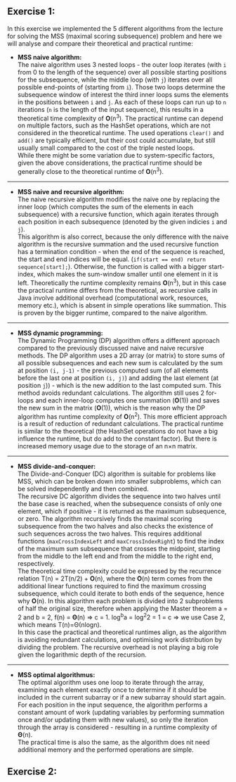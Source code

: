 ## Exercise 1:
In this exercise we implemented the 5 different algorithms from the lecture 
for solving the MSS (maximal scoring subsequence) problem and here we will analyse
and compare their theoretical and practical runtime: 

* **MSS naive algorithm:**  
The naive algorithm uses 3 nested loops - the outer loop iterates (with `i` from 
0 to the length of the sequence) over all possible starting positions for the 
subsequence, while the middle loop (with `j`) iterates over all possible end-points of 
(starting from `i`). Those two loops determine the subsequence window of interest 
the third inner loops sums the elements in the positions between `i` and `j`.
As each of these loops can run up to `n` iterations (`n` is the length of the input
sequence), this results in a theoretical time complexity of __O__(n<sup>3</sup>). 
The practical runtime can depend on multiple factors, such as the HashSet operations,
which are not considered in the theoretical runtime. The used operations `clear()` and `add()` 
are typically efficient, but their cost could accumulate, but still usually small compared to
the cost of the triple nested loops.  
While there might be some variation due to system-specific factors, given the above considerations,
the practical runtime should be generally close to the theoretical runtime of __O__(n<sup>3</sup>).  
----- 
* **MSS naive and recursive algorithm:**  
The naive recursive algorithm modifies the naive one by replacing the inner loop (which computes the
sum of the elements in each subsequence) with a recursive function, which again iterates through each 
position in each subsequence (denoted by the given indicies `i` and `j`).  
This algorithm is also correct, because the only difference with the naive algorithm is the recursive
summation and the used recursive function has a termination condition - when the end of the sequence is
reached, the start and end indices will be equal. (`if(start == end) return sequence[start];`). Otherwise, the 
function is called with a bigger start-index, which makes the sum-window smaller until one element in it is left.
Theoretically the runtime complexity remains __O__(n<sup>3</sup>), but in this case the practical runtime differs from
the theoretical, as recursive calls in Java involve additional overhead (computational work, resources, memory etc.), which 
is absent in simple operations like summation. This is proven by the bigger runtime, compared to the naive algorithm. 
---
* **MSS dynamic programming:**  
The Dynamic Programming (DP) algorithm offers a different approach compared to the previously discussed naive and naive
recursive methods. The DP algorithm uses a 2D array (or matrix) to store sums of all possible subsequences and each new sum
is calculated by the sum at position `(i, j-1)` - the previous computed sum (of all elements before the last one at position `(i, j)`) 
and adding the last element (at position `j`)) - which is the new addition to the last computed sum. This method avoids redundant calculations.
The algorithm still uses 2 for-loops and each inner-loop computes one summation (__O__(1)) and saves the new sum in the matrix (__O__(1)), which
is the reason why the DP algorithm has runtime complexity of __O__(n<sup>2</sup>). This more efficient approach is a result of reduction of redundant calculations. 
The practical runtime is similar to the theoretical (the HashSet operations do not have a big influence the runtime, but do add to the constant 
factor). But there is increased memory usage due to the storage of an n×n matrix. 
---  
* **MSS divide-and-conquer:**  
The Divide-and-Conquer (DC) algorithm is suitable for problems like MSS, which can be broken down into smaller subproblems, which
can be solved independently and then combined.  
The recursive DC algorithm divides the sequence into two halves until the base case is reached, when the subsequence consists of 
only one element, which if positive - it is returned as the maximum subsequence, or zero. The algorithm recursively finds the
maximal scoring subsequence from the two halves and also checks the existence of such sequences across the two halves. This 
requires additional functions (`maxCrossIndexLeft` and `maxCrossIndexRight`) to find the index of the maximum sum subsequence that 
crosses the midpoint, starting from the middle to the left end and from the middle to the right end, respectively.  
The theoretical time complexity could be expressed by the recurrence relation T(n) = 2T(n/2) + __O__(n), where the __O__(n) term 
comes from the additional linear functions required to find the maximum crossing subsequence, which could iterate to both ends
of the sequence, hence why __O__(n). In this algorithm each problem is divided into 2 subproblems of half the original size, therefore 
when applying the Master theorem a = 2 and b = 2, f(n) = __Θ__(n) => c = 1. log<sup>b</sup>a = log<sup>2</sup>2 = 1 = c => we use Case 2, which 
means T(n)=Θ(nlogn).  
In this case the practical and theoretical runtimes align, as the algorithm is avoiding redundant calculations, and optimising work
distribution by dividing the problem. The recursive overhead is not playing a big role given the logarithmic depth of the recursion.  
---
* **MSS optimal algorithmus:**  
The optimal algorithm uses one loop to iterate through the array, examining each element exactly once to determine if it should 
be included in the current subarray or if a new subarray should start again. For each position in the input sequence, the algorithm performs
a constant amount of work (updating variables by performing summation once and/or updating them with new values), so only the iteration through
the array is considered - resulting in a runtime complexity of __Θ__(n).  
The practical time is also the same, as the algorithm does nit need additional memory and the performed operations are simple. 

## Exercise 2:

